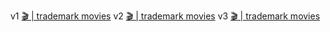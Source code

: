  v1 [🎬 | trademark movies](https://ttrmkk.ddns.net/)
 v2 [🎬 | trademark movies](https://ttrmkk.github.io/)
 v3 [🎬 | trademark movies](https://ttrmkk.github.io/index.html)
